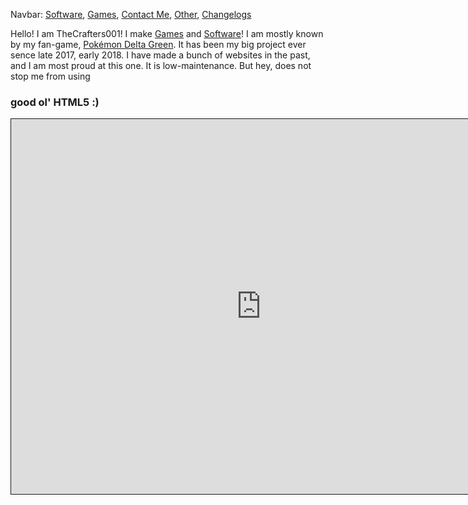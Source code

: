 Navbar: [Software](/software.html), [Games](/games.html), [Contact Me](/contact.html), [Other](/other.html), [Changelogs](/changelogs/)

Hello! I am TheCrafters001! I make [Games](/games.html) and [Software](/software.html)! I am mostly
known by my fan-game, [Pok&eacute;mon Delta Green](/games/deltagreen.html). It has been my big project
ever sence late 2017, early 2018. I have made a bunch of websites in the past, and I am most proud
at this one. It is low-maintenance. But hey, does not stop me from using <h3>good ol' HTML5 :)</h3>

<iframe src="https://eSurv.org/online-survey.php?surveyID=MLEHKJ_c8c0476e" style="border:1px  solid;" name="Online Survey" scrolling="auto" frameborder="yes" align="center" height = "600px" width="800px"></iframe>
